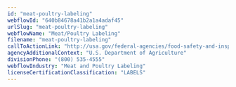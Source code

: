 ```yaml
---
id: "meat-poultry-labeling"
webflowId: "640b84678a41b2a1a4adaf45"
urlSlug: "meat-poultry-labeling"
webflowName: "Meat/Poultry Labeling"
filename: "meat-poultry-labeling"
callToActionLink: "http://usa.gov/federal-agencies/food-safety-and-inspection-service"
agencyAdditionalContext: "U.S. Department of Agriculture"
divisionPhone: "(800) 535-4555"
webflowIndustry: "Meat and Poultry Labeling"
licenseCertificationClassification: "LABELS"
---
```

